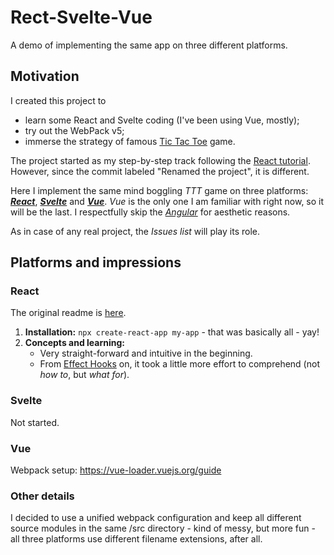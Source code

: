 # Rect-Svelte-Vue

A demo of implementing the same app on three different platforms.

## Motivation
I created this project to
   * learn some React and Svelte coding (I've been using Vue, mostly);
   * try out the WebPack v5;
   * immerse the strategy of famous 
     [Tic Tac Toe](https://en.wikipedia.org/wiki/Tic-tac-toe) game.

The project started as my step-by-step track following the
[React tutorial](https://reactjs.org/tutorial/tutorial.html). However, since the commit
labeled "Renamed the project", it is different.

Here I implement the same mind boggling _TTT_ game on three platforms:
[_**React**_](https://reactjs.org/), [**_Svelte_**](https://svelte.dev/) and 
[_**Vue**_](https://vuejs.org/).
_Vue_ is the only one I am familiar with right now, so it will be the last.
I respectfully skip the [_Angular_](https://angularjs.org/) for aesthetic reasons.

As in case of any real project, the _Issues list_ will play its role.

## Platforms and impressions

### React
The original readme is [here](doc/react.md).

1. **Installation:** `npx create-react-app my-app` - that was basically all - yay!
1. **Concepts and learning:**
   - Very straight-forward and intuitive in the beginning.
   - From [Effect Hooks](https://reactjs.org/docs/hooks-effect.html) on,
   it took a little more effort to comprehend (not _how to_, but _what for_).

### Svelte
Not started.

### Vue
Webpack setup: https://vue-loader.vuejs.org/guide

### Other details
I decided to use a unified webpack configuration and keep all different source modules
in the same /src directory - kind of messy, but more fun - all three platforms use different
filename extensions, after all.
